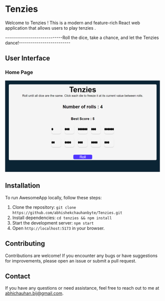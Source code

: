# Tenzies

Welcome to Tenzies ! This is a modern and feature-rich React web application that allows users to play tenzies .

-----------------------------Roll the dice, take a chance, and let the Tenzies dance!--------------------------

## User Interface

### Home Page

![Home Page](screenshots/home-page.png)


## Installation

To run AwesomeApp locally, follow these steps:

1. Clone the repository: `git clone https://github.com/abhishekchauhanbyte/Tenzies.git`
2. Install dependencies: `cd tenzies && npm install`
3. Start the development server: `npm start`
4. Open `http://localhost:5173` in your browser.


## Contributing

Contributions are welcome! If you encounter any bugs or have suggestions for improvements, please open an issue or submit a pull request. 


## Contact

If you have any questions or need assistance, feel free to reach out to me at abhichauhan.bij@gmail.com.

